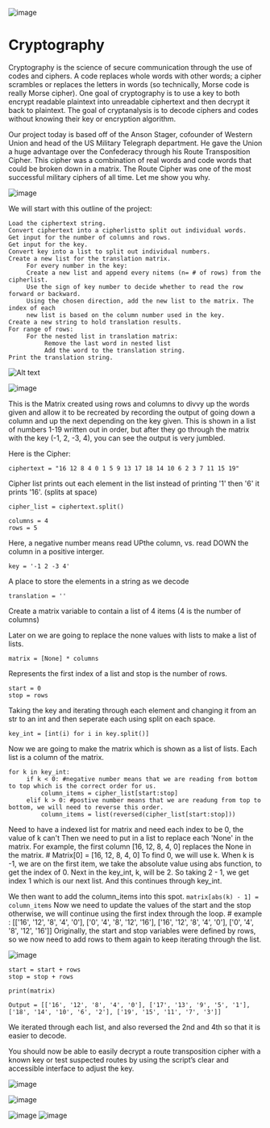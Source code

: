 ![image](https://user-images.githubusercontent.com/66803124/118068385-22a99d80-b357-11eb-80de-4ef231727ac3.png)
# Cryptography

Cryptography is the science of secure communication through the use of codes and ciphers. A
code replaces whole words with other words; a cipher scrambles or replaces the letters in
words (so technically, Morse code is really Morse cipher). One goal of cryptography is to use a key to 
both encrypt readable plaintext into unreadable ciphertext and then decrypt it back to plaintext. 
The goal of cryptanalysis is to decode ciphers and codes without knowing their key or encryption algorithm.

Our project today is based off of the Anson Stager, cofounder of Western Union and head 
of the US Military Telegraph department. He gave the Union a huge advantage over the 
Confederacy through his Route Transposition Cipher. This cipher was a combination of real 
words and code words that could be broken down in a matrix. The Route Cipher was one of the 
most successful military ciphers of all time. Let me show you why. 

![image](https://user-images.githubusercontent.com/66803124/118068395-263d2480-b357-11eb-84c3-d9f123c558a0.png)

We will start with this outline of the project:
```
Load the ciphertext string.
Convert ciphertext into a cipherlistto split out individual words.
Get input for the number of columns and rows.
Get input for the key.
Convert key into a list to split out individual numbers.
Create a new list for the translation matrix.
     For every number in the key:
     Create a new list and append every nitems (n= # of rows) from the cipherlist.
     Use the sign of key number to decide whether to read the row forward or backward.
     Using the chosen direction, add the new list to the matrix. The index of each
     new list is based on the column number used in the key.
Create a new string to hold translation results.
For range of rows:
     For the nested list in translation matrix:
          Remove the last word in nested list
          Add the word to the translation string.
Print the translation string.
```
![Alt text](https://th.bing.com/th/id/R6e22d85938ea5c815469d4db2a6a2c4f?rik=slmPNh%2fo%2fLNUlg&riu=http%3a%2f%2fimages4.fanpop.com%2fimage%2fphotos%2f23600000%2f-The-Matrix-Banner-the-matrix-23646371-1600-200.jpg&ehk=6YcTYyWWUPsuyjW3vPJpaJBOb4L4tgkEqNg%2bMWLkBCE%3d&risl=&pid=ImgRaw)

![image](https://user-images.githubusercontent.com/66803124/118067767-0fe29900-b356-11eb-95ca-167f8c9f9c4c.png)

This is the Matrix created using rows and columns to divvy up the words given and allow it to be recreated by recording the output of going down a column and up the next depending on the key given. This is shown in a list of numbers 1-19 written out in order, but after they go through the matrix with the key (-1, 2, -3, 4), you can see the output is very jumbled. 

Here is the Cipher:
```
ciphertext = "16 12 8 4 0 1 5 9 13 17 18 14 10 6 2 3 7 11 15 19"
```

Cipher list prints out each element in the list instead of printing '1' then '6' it prints '16'. (splits at space)
```
cipher_list = ciphertext.split()
```

```
columns = 4
rows = 5
```
Here, a negative number means read UPthe column, vs. read DOWN the column in a positive interger. 
```
key = '-1 2 -3 4' 
```
A place to store the elements in a string as we decode
```
translation = ''
```
Create a matrix variable to contain a list of 4 items (4 is the number of columns) 

Later on we are going to replace the none values with lists to make a list of lists.
```
matrix = [None] * columns
```
Represents the first index of a list and stop is the number of rows.
```
start = 0
stop = rows
```
Taking the key and iterating through each element and changing it from an str to an int and then seperate each using split on each space. 
```
key_int = [int(i) for i in key.split()] 
```
Now we are going to make the matrix which is shown as a list of lists. Each list is a column of the matrix.
```
for k in key_int:
     if k < 0: #negative number means that we are reading from bottom to top which is the correct order for us. 
         column_items = cipher_list[start:stop]
     elif k > 0: #postive number means that we are readung from top to bottom, we will need to reverse this order.
         column_items = list(reversed(cipher_list[start:stop]))
```
Need to have a indexed list for matrix and need each index to be 0, the value of k can't 
   Then we need to put in a list to replace each 'None' in the matrix.
   For example, the first column [16, 12, 8, 4, 0] replaces the None in the matrix.
    # Matrix[0] = [16, 12, 8, 4, 0] 
    To find 0, we will use k. 
When k is -1, we are on the first item, we take the absolute value using abs function, to get the index of 0.
Next in the key_int, k, will be 2. So taking 2 - 1, we get index 1 which is our next list. And this continues through key_int.

We then want to add the column_items into this spot. 
      ```
      matrix[abs(k) - 1] = column_items
      ```
Now we need to update the values of the start and the stop otherwise, we will continue using the first index through the loop.
     # example : [['16', '12', '8', '4', '0'], ['0', '4', '8', '12', '16'], ['16', '12', '8', '4', '0'], ['0', '4', '8', '12', '16']]
Originally, the start and stop variables were defined by rows, so we now need to add rows to them again to keep iterating through the list. 

![image](https://user-images.githubusercontent.com/66803124/118068091-9e571a80-b356-11eb-8fe4-6fdc4b4faef7.png)
```
start = start + rows
stop = stop + rows
```
```
print(matrix)
```
```
Output = [['16', '12', '8', '4', '0'], ['17', '13', '9', '5', '1'], ['18', '14', '10', '6', '2'], ['19', '15', '11', '7', '3']]
```
We iterated through each list, and also reversed the 2nd and 4th so that it is easier to decode. 

You should now be able to easily decrypt a route transposition cipher with a known key or
test suspected routes by using the script’s clear and accessible interface to adjust the key.

![image](https://user-images.githubusercontent.com/66803124/118068404-2dfcc900-b357-11eb-81b9-3d73fc8e8684.png)

![image](https://user-images.githubusercontent.com/66803124/118068597-7b793600-b357-11eb-8fba-1e7c0bbb10ec.png)

![image](https://user-images.githubusercontent.com/66803124/118068822-e1fe5400-b357-11eb-825f-d1d81299cb24.png)
![image](https://user-images.githubusercontent.com/66803124/118068344-0c9bdd00-b357-11eb-860e-47b9a4dbdf99.png)

